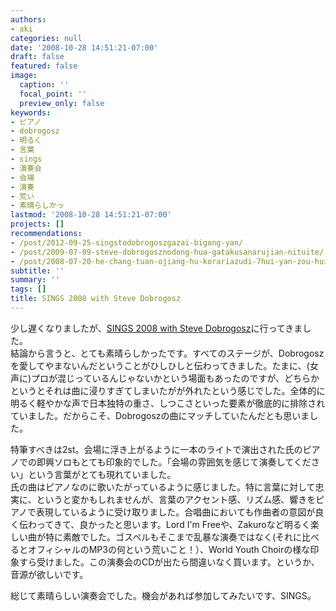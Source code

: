 ```yaml
---
authors:
- aki
categories: null
date: '2008-10-28 14:51:21-07:00'
draft: false
featured: false
image:
  caption: ''
  focal_point: ''
  preview_only: false
keywords:
- ピアノ
- dobrogosz
- 明るく
- 言葉
- sings
- 演奏会
- 会場
- 演奏
- 荒い
- 素晴らしかっ
lastmod: '2008-10-28 14:51:21-07:00'
projects: []
recommendations:
- /post/2012-09-25-singstodobrogoszgazai-bigong-yan/
- /post/2009-07-09-steve-dobrogosznodong-hua-gatakusanarujian-nituite/
- /post/2008-07-20-he-chang-tuan-ojiang-hu-korariazudi-7hui-yan-zou-hui/
subtitle: ''
summary: ''
tags: []
title: SINGS 2008 with Steve Dobrogosz
---
```


少し遅くなりましたが、[SINGS 2008 with Steve Dobrogosz](http://music.geocities.jp/ensemble_sings/concert.html)に行ってきました。  
結論から言うと、とても素晴らしかったです。すべてのステージが、Dobrogoszを愛してやまないんだということがひしひしと伝わってきました。たまに、(女声に)プロが混じっているんじゃないかという場面もあったのですが、どちらかというとそれは曲に浸りすぎてしまいたがが外れたという感じでした。全体的に明るく軽やかな声で日本独特の重さ、しつこさといった要素が徹底的に排除されていました。だからこそ、Dobrogoszの曲にマッチしていたんだとも思いました。  
  
特筆すべきは2st。会場に浮き上がるように一本のライトで演出された氏のピアノでの即興ソロもとても印象的でした。「会場の雰囲気を感じて演奏してください」という言葉がとても現れていました。  
氏の曲はピアノなのに歌いたがっているように感じました。特に言葉に対して忠実に、というと変かもしれませんが、言葉のアクセント感、リズム感、響きをピアノで表現しているように受け取りました。合唱曲においても作曲者の意図が良く伝わってきて、良かったと思います。Lord I'm Freeや、Zakuroなど明るく楽しい曲が特に素敵でした。ゴスペルもそこまで乱暴な演奏ではなく(それに比べるとオフィシャルのMP3の何という荒いこと！）、World Youth Choirの様な印象すら受けました。この演奏会のCDが出たら間違いなく買います。というか、音源が欲しいです。  
  
総じて素晴らしい演奏会でした。機会があれば参加してみたいです、SINGS。